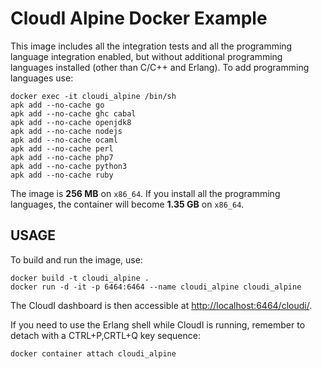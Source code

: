 # CloudI Alpine Docker Example 

This image includes all the integration tests and all the programming language
integration enabled, but without additional programming languages installed
(other than C/C++ and Erlang).  To add programming languages use:

    docker exec -it cloudi_alpine /bin/sh
    apk add --no-cache go
    apk add --no-cache ghc cabal
    apk add --no-cache openjdk8
    apk add --no-cache nodejs
    apk add --no-cache ocaml
    apk add --no-cache perl
    apk add --no-cache php7
    apk add --no-cache python3
    apk add --no-cache ruby

The image is **256 MB** on `x86_64`.  If you install all the programming
languages, the container will become **1.35 GB** on `x86_64`.

## USAGE

To build and run the image, use:

    docker build -t cloudi_alpine .
    docker run -d -it -p 6464:6464 --name cloudi_alpine cloudi_alpine

The CloudI dashboard is then accessible at
[http://localhost:6464/cloudi/](http://localhost:6464/cloudi/).

If you need to use the Erlang shell while CloudI is running,
remember to detach with a CTRL+P,CRTL+Q key sequence:

    docker container attach cloudi_alpine

